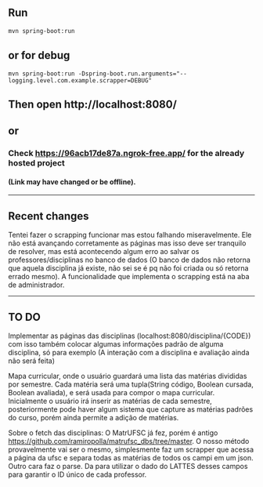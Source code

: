 ## Run
```bash
mvn spring-boot:run
```
## or for debug 
```
mvn spring-boot:run -Dspring-boot.run.arguments="--logging.level.com.example.scrapper=DEBUG"
```

## Then open http://localhost:8080/

## or
### Check https://96acb17de87a.ngrok-free.app/ for the already hosted project 
#### (Link may have changed or be offline).

---
## Recent changes

Tentei fazer o scrapping funcionar mas estou falhando miseravelmente. Ele não está avançando corretamente as páginas mas isso deve ser tranquilo de resolver, mas está acontecendo algum erro ao salvar os professores/disciplinas no banco de dados (O banco de dados não retorna que aquela disciplina já existe, não sei se é pq não foi criada ou só retorna errado mesmo). A funcionalidade que implementa o scrapping está na aba de administrador.

---
## TO DO
Implementar as páginas das disciplinas (localhost:8080/disciplina/{CODE})
com isso também colocar algumas informações padrão de alguma disciplina, só para exemplo (A interação com a disciplina e avaliação ainda não será feita)

Mapa curricular, onde o usuário guardará uma lista das matérias divididas por semestre. Cada matéria será uma tupla(String código, Boolean cursada, Boolean avaliada), e será usada para compor o mapa curricular.
Inicialmente o usuário irá inserir as matérias de cada semestre, posteriormente pode haver algum sistema que capture as matérias padrões do curso, porém ainda permite a adição de matérias.


Sobre o fetch das disciplinas: O MatrUFSC já fez, porém é antigo https://github.com/ramiropolla/matrufsc_dbs/tree/master. O nosso método provavelmente vai ser o mesmo, simplesmente faz um scrapper que acessa a página da ufsc e separa todas as matérias de todos os campi em um json. Outro cara faz o parse.
Da para utilizar o dado do LATTES desses campos para garantir o ID único de cada professor.